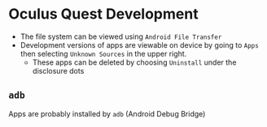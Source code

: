 # Oculus Quest Development

- The file system can be viewed using `Android File Transfer`
- Development versions of apps are viewable on device by going to `Apps` then selecting `Unknown Sources` in the upper right.
    - These apps can be deleted by choosing `Uninstall` under the disclosure dots

## `adb`

Apps are probably installed by `adb` (Android Debug Bridge)
